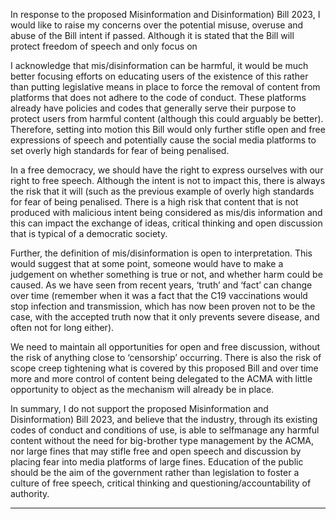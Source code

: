 In response to the proposed Misinformation and Disinformation) Bill 2023, I would like to raise my
concerns over the potential misuse, overuse and abuse of the Bill intent if passed. Although it is
stated that the Bill will protect freedom of speech and only focus on

I acknowledge that mis/disinformation can be harmful, it would be much better focusing efforts on
educating users of the existence of this rather than putting legislative means in place to force the
removal of content from platforms that does not adhere to the code of conduct. These platforms
already have policies and codes that generally serve their purpose to protect users from harmful
content (although this could arguably be better). Therefore, setting into motion this Bill would only
further stifle open and free expressions of speech and potentially cause the social media platforms
to set overly high standards for fear of being penalised.

In a free democracy, we should have the right to express ourselves with our right to free speech.
Although the intent is not to impact this, there is always the risk that it will (such as the previous
example of overly high standards for fear of being penalised. There is a high risk that content that is
not produced with malicious intent being considered as mis/dis information and this can impact the
exchange of ideas, critical thinking and open discussion that is typical of a democratic society.

Further, the definition of mis/disinformation is open to interpretation. This would suggest that at
some point, someone would have to make a judgement on whether something is true or not, and
whether harm could be caused. As we have seen from recent years, ‘truth’ and ‘fact’ can change
over time (remember when it was a fact that the C19 vaccinations would stop infection and
transmission, which has now been proven not to be the case, with the accepted truth now that it
only prevents severe disease, and often not for long either).

We need to maintain all opportunities for open and free discussion, without the risk of anything
close to ‘censorship’ occurring. There is also the risk of scope creep tightening what is covered by
this proposed Bill and over time more and more control of content being delegated to the ACMA
with little opportunity to object as the mechanism will already be in place.

In summary, I do not support the proposed Misinformation and Disinformation) Bill 2023, and
believe that the industry, through its existing codes of conduct and conditions of use, is able to selfmanage any harmful content without the need for big-brother type management by the ACMA, nor
large fines that may stifle free and open speech and discussion by placing fear into media platforms
of large fines. Education of the public should be the aim of the government rather than legislation to
foster a culture of free speech, critical thinking and questioning/accountability of authority.


-----

